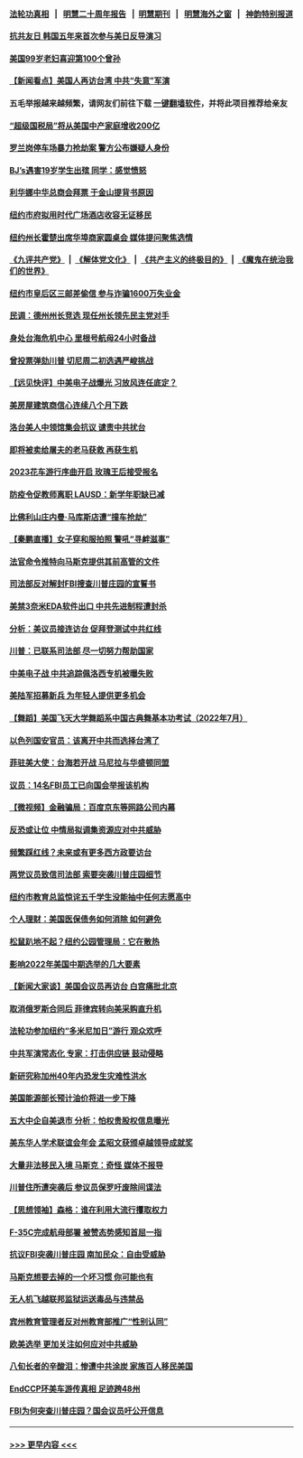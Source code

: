 #### [法轮功真相](https://github.com/gfw-breaker/truth/blob/master/README.md?t=0) &nbsp;&nbsp;|&nbsp;&nbsp; [明慧二十周年报告](https://github.com/gfw-breaker/mh-reports/blob/master/README.md?t=0) &nbsp;&nbsp;|&nbsp;&nbsp;[明慧期刊](https://github.com/gfw-breaker/mh-qikan) &nbsp;&nbsp;|&nbsp;&nbsp; [明慧海外之窗](https://github.com/gfw-breaker/mh-news/blob/master/README.md?t=0) &nbsp;&nbsp;|&nbsp;&nbsp; [神韵特别报道](https://github.com/gfw-breaker/mh-news/blob/master/shenyun.md?t=0)
#### [抗共友日 韩国五年来首次参与美日反导演习](../pages/nsc412/n13803746.md?t=08162101) 
#### [美国99岁老妇喜迎第100个曾孙](../pages/nsc412/n13803592.md?t=08162101) 
#### [【新闻看点】美国人再访台湾 中共“失意”军演](../pages/nsc412/n13803240.md?t=08162101) 
#### 五毛举报越来越频繁，请网友们前往下载 [一键翻墙软件](https://github.com/gfw-breaker/ssr-accounts)，并将此项目推荐给亲友
#### [“超级国税局”将从美国中产家庭增收200亿](../pages/nsc412/n13803299.md?t=08162101) 
#### [罗兰岗停车场暴力抢劫案 警方公布嫌疑人身份](../pages/nsc412/n13803531.md?t=08162101) 
#### [BJ’s遇害19岁学生出殡 同学：感觉愤怒](../pages/nsc412/n13803471.md?t=08162101) 
#### [利华娜中华总商会拜票 于金山提背书原因](../pages/nsc412/n13803469.md?t=08162101) 
#### [纽约市府拟用时代广场酒店收容无证移民](../pages/nsc412/n13803462.md?t=08162101) 
#### [纽约州长霍楚出席华埠商家圆桌会 媒体提问聚焦选情](../pages/nsc412/n13803464.md?t=08162101) 
#### [《九评共产党》](https://github.com/begood0513/9ping.md/blob/master/README.md) &nbsp;|&nbsp; [《解体党文化》](../../../../jtdwh.md/blob/master/README.md)  &nbsp;|&nbsp; [《共产主义的终极目的》](../../../../gczydzjmd.md/blob/master/README.md) &nbsp;|&nbsp; [《魔鬼在统治我们的世界》](../../../../mgztzwmdsj.md/blob/master/README.md) 
#### [纽约市皇后区三邮差偷信 参与诈骗1600万失业金](../pages/nsc412/n13803415.md?t=08162101) 
#### [民调：德州州长竞选 现任州长领先民主党对手](../pages/nsc412/n13803319.md?t=08162101) 
#### [身处台海危机中心 里根号航母24小时备战](../pages/nsc412/n13803248.md?t=08162101) 
#### [曾投票弹劾川普 切尼周二初选遇严峻挑战](../pages/nsc412/n13803172.md?t=08162101) 
#### [【远见快评】中美电子战爆光 习放风连任底定？](../pages/nsc412/n13803243.md?t=08162101) 
#### [美房屋建筑商信心连续八个月下跌](../pages/nsc412/n13803285.md?t=08162101) 
#### [洛台美人中领馆集会抗议 谴责中共扰台](../pages/nsc412/n13803283.md?t=08162101) 
#### [即将被卖给屠夫的老马获救 再获生机](../pages/nsc412/n13803022.md?t=08162101) 
#### [2023花车游行序曲开启 玫瑰王后接受报名](../pages/nsc412/n13803279.md?t=08162101) 
#### [防疫令促教师离职 LAUSD：新学年职缺已减](../pages/nsc412/n13803272.md?t=08162101) 
#### [比佛利山庄内曼‧马库斯店遭“撞车抢劫”](../pages/nsc412/n13803249.md?t=08162101) 
#### [【秦鹏直播】女子穿和服拍照 警吼“寻衅滋事”](../pages/nsc412/n13803111.md?t=08162101) 
#### [法官命令推特向马斯克提供其前高管的文件](../pages/nsc412/n13803237.md?t=08162101) 
#### [司法部反对解封FBI搜查川普庄园的宣誓书](../pages/nsc412/n13803236.md?t=08162101) 
#### [美禁3奈米EDA软件出口 中共先进制程遭封杀](../pages/nsc412/n13803218.md?t=08162101) 
#### [分析：美议员接连访台 促拜登测试中共红线](../pages/nsc412/n13803156.md?t=08162101) 
#### [川普：已联系司法部 尽一切努力帮助国家](../pages/nsc412/n13803112.md?t=08162101) 
#### [中美电子战 中共追踪佩洛西专机被曝失败](../pages/nsc412/n13803100.md?t=08162101) 
#### [美陆军招募新兵 为年轻人提供更多机会](../pages/nsc412/n13802687.md?t=08162101) 
#### [【舞蹈】美国飞天大学舞蹈系中国古典舞基本功考试（2022年7月）](../pages/nsc412/n13803190.md?t=08162101) 
#### [以色列国安官员：该离开中共而选择台湾了](../pages/nsc412/n13803224.md?t=08162101) 
#### [菲驻美大使：台海若开战 马尼拉与华盛顿同盟](../pages/nsc412/n13803147.md?t=08162101) 
#### [议员：14名FBI员工已向国会举报该机构](../pages/nsc412/n13803101.md?t=08162101) 
#### [【微视频】金融骗局：百度京东等网路公司内幕](../pages/nsc412/n13803093.md?t=08162101) 
#### [反恐或让位 中情局拟调集资源应对中共威胁](../pages/nsc412/n13803137.md?t=08162101) 
#### [频繁踩红线？未来或有更多西方政要访台](../pages/nsc412/n13803096.md?t=08162101) 
#### [两党议员致信司法部 索要突袭川普庄园细节](../pages/nsc412/n13803066.md?t=08162101) 
#### [纽约市教育总监惊诧五千学生没能抽中任何志愿高中](../pages/nsc412/n13803107.md?t=08162101) 
#### [个人理财：美国医保债务如何消除 如何避免](../pages/nsc412/n13802360.md?t=08162101) 
#### [松鼠趴地不起？纽约公园管理局：它在散热](../pages/nsc412/n13802883.md?t=08162101) 
#### [影响2022年美国中期选举的几大要素](../pages/nsc412/n13802590.md?t=08162101) 
#### [【新闻大家谈】美国会议员再访台 白宫痛批北京](../pages/nsc412/n13803018.md?t=08162101) 
#### [取消俄罗斯合同后 菲律宾转向美采购直升机](../pages/nsc412/n13802975.md?t=08162101) 
#### [法轮功参加纽约“多米尼加日”游行 观众欢呼](../pages/nsc412/n13802755.md?t=08162101) 
#### [中共军演常态化 专家：打击供应链 鼓动侵略](../pages/nsc412/n13802988.md?t=08162101) 
#### [新研究称加州40年内恐发生灾难性洪水](../pages/nsc412/n13802691.md?t=08162101) 
#### [美国能源部长预计油价将进一步下降](../pages/nsc412/n13802638.md?t=08162101) 
#### [五大中企自美退市 分析：怕权贵股权信息曝光](../pages/nsc412/n13802666.md?t=08162101) 
#### [美东华人学术联谊会年会 孟昭文获颁卓越领导成就奖](../pages/nsc412/n13802725.md?t=08162101) 
#### [大量非法移民入境 马斯克：奇怪 媒体不报导](../pages/nsc412/n13802642.md?t=08162101) 
#### [川普住所遭突袭后 参议员保罗吁废除间谍法](../pages/nsc412/n13802597.md?t=08162101) 
#### [【思想领袖】森格：谁在利用大流行攫取权力](../pages/nsc412/n13787874.md?t=08162101) 
#### [F-35C完成航母部署 被赞态势感知首屈一指](../pages/nsc412/n13800769.md?t=08162101) 
#### [抗议FBI突袭川普庄园 南加民众：自由受威胁](../pages/nsc412/n13802534.md?t=08162101) 
#### [马斯克想要去掉的一个坏习惯 你可能也有](../pages/nsc412/n13802594.md?t=08162101) 
#### [无人机飞越联邦监狱运送毒品与违禁品](../pages/nsc412/n13802599.md?t=08162101) 
#### [宾州教育管理者反对州教育部推广“性别认同”](../pages/nsc412/n13802567.md?t=08162101) 
#### [欧美选举 更加关注如何应对中共威胁](../pages/nsc412/n13802453.md?t=08162101) 
#### [八旬长者的辛酸泪：惨遭中共涂炭 家族百人移民美国](../pages/nsc412/n13802576.md?t=08162101) 
#### [EndCCP环美车游传真相 足迹跨48州](../pages/nsc412/n13802543.md?t=08162101) 
#### [FBI为何突查川普庄园？国会议员吁公开信息](../pages/nsc412/n13802523.md?t=08162101) 

----
#### [ >>> 更早内容 <<< ](../indexes/nsc412-earlier.md)
